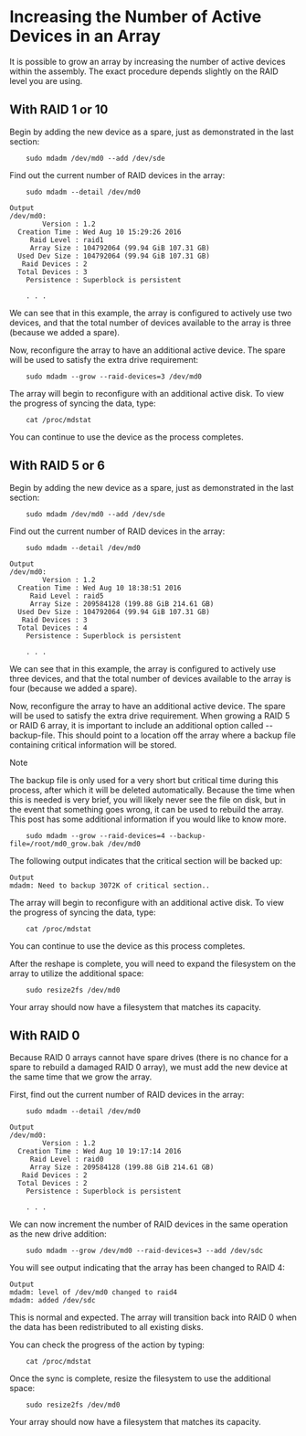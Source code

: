# Increasing the Number of Active Devices in an Array

It is possible to grow an array by increasing the number of active devices within the assembly. The exact procedure depends slightly on the RAID level you are using.

## With RAID 1 or 10

Begin by adding the new device as a spare, just as demonstrated in the last section:

```
    sudo mdadm /dev/md0 --add /dev/sde
```

Find out the current number of RAID devices in the array:

```
    sudo mdadm --detail /dev/md0
```

```
Output
/dev/md0:
        Version : 1.2
  Creation Time : Wed Aug 10 15:29:26 2016
     Raid Level : raid1
     Array Size : 104792064 (99.94 GiB 107.31 GB)
  Used Dev Size : 104792064 (99.94 GiB 107.31 GB)
   Raid Devices : 2
  Total Devices : 3
    Persistence : Superblock is persistent

    . . .
```

We can see that in this example, the array is configured to actively use two devices, and that the total number of devices available to the array is three (because we added a spare).

Now, reconfigure the array to have an additional active device. The spare will be used to satisfy the extra drive requirement:

```
    sudo mdadm --grow --raid-devices=3 /dev/md0
```

The array will begin to reconfigure with an additional active disk. To view the progress of syncing the data, type:

```
    cat /proc/mdstat
```

You can continue to use the device as the process completes.

## With RAID 5 or 6

Begin by adding the new device as a spare, just as demonstrated in the last section:

```
    sudo mdadm /dev/md0 --add /dev/sde
```

Find out the current number of RAID devices in the array:

```
    sudo mdadm --detail /dev/md0
```

```
Output
/dev/md0:
        Version : 1.2
  Creation Time : Wed Aug 10 18:38:51 2016
     Raid Level : raid5
     Array Size : 209584128 (199.88 GiB 214.61 GB)
  Used Dev Size : 104792064 (99.94 GiB 107.31 GB)
   Raid Devices : 3
  Total Devices : 4
    Persistence : Superblock is persistent

    . . .
```

We can see that in this example, the array is configured to actively use three devices, and that the total number of devices available to the array is four (because we added a spare).

Now, reconfigure the array to have an additional active device. The spare will be used to satisfy the extra drive requirement. When growing a RAID 5 or RAID 6 array, it is important to include an additional option called --backup-file. This should point to a location off the array where a backup file containing critical information will be stored.

Note

The backup file is only used for a very short but critical time during this process, after which it will be deleted automatically. Because the time when this is needed is very brief, you will likely never see the file on disk, but in the event that something goes wrong, it can be used to rebuild the array. This post has some additional information if you would like to know more.

```
    sudo mdadm --grow --raid-devices=4 --backup-file=/root/md0_grow.bak /dev/md0
```

The following output indicates that the critical section will be backed up:

```
Output
mdadm: Need to backup 3072K of critical section..
```

The array will begin to reconfigure with an additional active disk. To view the progress of syncing the data, type:

```
    cat /proc/mdstat
```

You can continue to use the device as this process completes.

After the reshape is complete, you will need to expand the filesystem on the array to utilize the additional space:

```
    sudo resize2fs /dev/md0
```

Your array should now have a filesystem that matches its capacity.

## With RAID 0

Because RAID 0 arrays cannot have spare drives (there is no chance for a spare to rebuild a damaged RAID 0 array), we must add the new device at the same time that we grow the array.

First, find out the current number of RAID devices in the array:

```
    sudo mdadm --detail /dev/md0
```

```
Output
/dev/md0:
        Version : 1.2
  Creation Time : Wed Aug 10 19:17:14 2016
     Raid Level : raid0
     Array Size : 209584128 (199.88 GiB 214.61 GB)
   Raid Devices : 2
  Total Devices : 2
    Persistence : Superblock is persistent

    . . .
```

We can now increment the number of RAID devices in the same operation as the new drive addition:

```
    sudo mdadm --grow /dev/md0 --raid-devices=3 --add /dev/sdc
```

You will see output indicating that the array has been changed to RAID 4:

```
Output
mdadm: level of /dev/md0 changed to raid4
mdadm: added /dev/sdc
```

This is normal and expected. The array will transition back into RAID 0 when the data has been redistributed to all existing disks.

You can check the progress of the action by typing:

```
    cat /proc/mdstat
```

Once the sync is complete, resize the filesystem to use the additional space:

```
    sudo resize2fs /dev/md0
```

Your array should now have a filesystem that matches its capacity.
